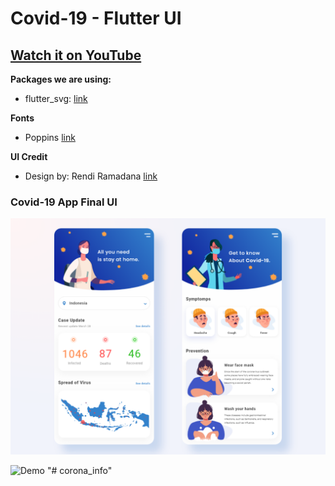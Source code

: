 # Covid-19 - Flutter UI

## [Watch it on YouTube](https://youtu.be/zx6uMCoW2gQ)

**Packages we are using:**

- flutter_svg: [link](https://pub.dev/packages/flutter_svg)

**Fonts**

- Poppins [link](https://fonts.google.com/specimen/Poppins)

**UI Credit**

- Design by: Rendi Ramadana [link](https://www.uplabs.com/posts/coronavirus-information-concept)

### Covid-19 App Final UI

![App UI](/covid_19.png)

![Demo](https://user-images.githubusercontent.com/5730051/79185949-8acf3c80-7e42-11ea-984d-b098cfee5cd1.gif)
"# corona_info" 
